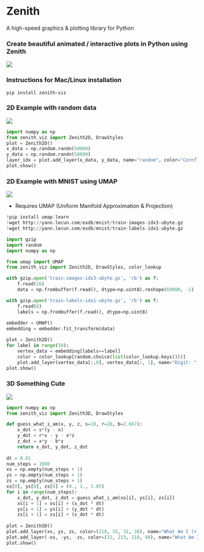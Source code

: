 # Zenith

A high-speed graphics & plotting library for Python

### Create beautiful animated / interactive plots in Python using Zenith 

![](./images/OSM_tracks.gif)


### Instructions for Mac/Linux installation

`pip install zenith-viz`

### 2D Example with random data

![](./images/random_data.png)

```Python
import numpy as np
from zenith_viz import Zenith2D, DrawStyles
plot = Zenith2D()
x_data = np.random.randn(50000)
y_data = np.random.randn(50000)
layer_idx = plot.add_layer(x_data, y_data, name="random", color="CornflowerBlue", draw_style=DrawStyles.GL_POINTS)
plot.show()
```

### 2D Example with MNIST using UMAP

![](./images/umap_mnist.png)

 - Requires UMAP (Uniform Manifold Approximation & Projection)

```Python
!pip install umap-learn
!wget http://yann.lecun.com/exdb/mnist/train-images-idx3-ubyte.gz
!wget http://yann.lecun.com/exdb/mnist/train-labels-idx1-ubyte.gz

import gzip
import random
import numpy as np

from umap import UMAP 
from zenith_viz import Zenith2D, DrawStyles, color_lookup

with gzip.open('train-images-idx3-ubyte.gz', 'rb') as f:
    f.read(16)
    data = np.frombuffer(f.read(), dtype=np.uint8).reshape(60000, -1) 

with gzip.open('train-labels-idx1-ubyte.gz', 'rb') as f:
    f.read(8)
    labels = np.frombuffer(f.read(), dtype=np.uint8)
    
embedder = UMAP()
embedding = embedder.fit_transform(data)

plot = Zenith2D()
for label in range(10):
    vertex_data = embedding[labels==label]
    color = color_lookup[random.choice(list(color_lookup.keys()))]
    plot.add_layer(vertex_data[:,0], vertex_data[:, 1], name="Digit: " + str(label), color=color, draw_style=DrawStyles.GL_POINTS)
plot.show()
```

### 3D Something Cute
![](./images/something_cute.png)

```Python
import numpy as np
from zenith_viz import Zenith3D, DrawStyles

def guess_what_i_am(x, y, z, s=10, r=28, b=2.667):
    x_dot = s*(y - x)
    y_dot = r*x - y - x*z
    z_dot = x*y - b*z
    return x_dot, y_dot, z_dot
    
dt = 0.01
num_steps = 1000
xs = np.empty(num_steps + 1)
ys = np.empty(num_steps + 1)
zs = np.empty(num_steps + 1)
xs[0], ys[0], zs[0] = (0., 1., 1.05)
for i in range(num_steps):
    x_dot, y_dot, z_dot = guess_what_i_am(xs[i], ys[i], zs[i])
    xs[i + 1] = xs[i] + (x_dot * dt)
    ys[i + 1] = ys[i] + (y_dot * dt)
    zs[i + 1] = zs[i] + (z_dot * dt)
   
plot = Zenith3D()
plot.add_layer(xs, ys, zs, color=(218, 32, 32, 38), name="What Am I (+)", draw_style=DrawStyles.GL_POINTS)
plot.add_layer(-xs, -ys, -zs, color=(32, 213, 218, 40), name="What Am I (-)", draw_style=DrawStyles.GL_POINTS)
plot.show()

```
